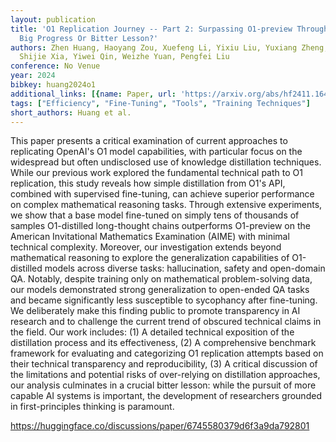 ```yaml
---
layout: publication
title: 'O1 Replication Journey -- Part 2: Surpassing O1-preview Through Simple Distillation,
  Big Progress Or Bitter Lesson?'
authors: Zhen Huang, Haoyang Zou, Xuefeng Li, Yixiu Liu, Yuxiang Zheng, Ethan Chern,
  Shijie Xia, Yiwei Qin, Weizhe Yuan, Pengfei Liu
conference: No Venue
year: 2024
bibkey: huang2024o1
additional_links: [{name: Paper, url: 'https://arxiv.org/abs/hf2411.16489'}]
tags: ["Efficiency", "Fine-Tuning", "Tools", "Training Techniques"]
short_authors: Huang et al.
---
```

This paper presents a critical examination of current approaches to replicating OpenAI's O1 model capabilities, with particular focus on the widespread but often undisclosed use of knowledge distillation techniques. While our previous work explored the fundamental technical path to O1 replication, this study reveals how simple distillation from O1's API, combined with supervised fine-tuning, can achieve superior performance on complex mathematical reasoning tasks. Through extensive experiments, we show that a base model fine-tuned on simply tens of thousands of samples O1-distilled long-thought chains outperforms O1-preview on the American Invitational Mathematics Examination (AIME) with minimal technical complexity. Moreover, our investigation extends beyond mathematical reasoning to explore the generalization capabilities of O1-distilled models across diverse tasks: hallucination, safety and open-domain QA. Notably, despite training only on mathematical problem-solving data, our models demonstrated strong generalization to open-ended QA tasks and became significantly less susceptible to sycophancy after fine-tuning. We deliberately make this finding public to promote transparency in AI research and to challenge the current trend of obscured technical claims in the field. Our work includes: (1) A detailed technical exposition of the distillation process and its effectiveness, (2) A comprehensive benchmark framework for evaluating and categorizing O1 replication attempts based on their technical transparency and reproducibility, (3) A critical discussion of the limitations and potential risks of over-relying on distillation approaches, our analysis culminates in a crucial bitter lesson: while the pursuit of more capable AI systems is important, the development of researchers grounded in first-principles thinking is paramount.

https://huggingface.co/discussions/paper/6745580379d6f3a9da792801